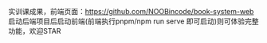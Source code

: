 实训课成果，前端页面：https://github.com/NOOBincode/book-system-web<br>启动后端项目后启动前端(前端执行pnpm/npm run serve 即可启动)则可体验完整功能，欢迎STAR
